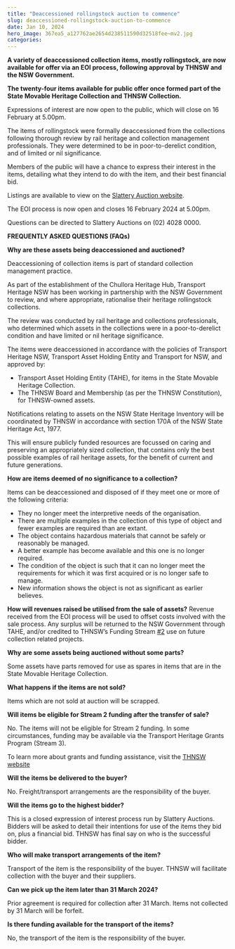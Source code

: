 ```yaml
---
title: "Deaccessioned rollingstock auction to commence"
slug: deaccessioned-rollingstock-auction-to-commence
date: Jan 10, 2024
hero_image: 367ea5_a127762ae2654d238511590d32518fee~mv2.jpg
categories:
---
```



**A variety of deaccessioned collection items, mostly rollingstock, are now available for offer via an EOI process, following approval by THNSW and the NSW Government.**

**The twenty-four items available for public offer once formed part of the State Movable Heritage Collection and THNSW Collection.**

Expressions of interest are now open to the public, which will close on 16 February at 5.00pm.

The items of rollingstock were formally deaccessioned from the collections following thorough review by rail heritage and collection management professionals. They were determined to be in poor-to-derelict condition, and of limited or nil significance.

Members of the public will have a chance to express their interest in the items, detailing what they intend to do with the item, and their best financial bid.

Listings are available to view on the [Slattery Auction website](https://www.slatteryauctions.com.au/auction-catalogue/AN-1-1-1-02883).

The EOI process is now open and closes 16 February 2024 at 5.00pm.

Questions can be directed to Slattery Auctions on (02) 4028 0000.

**FREQUENTLY ASKED QUESTIONS (FAQs)**

**Why are these assets being deaccessioned and auctioned?**

Deaccessioning of collection items is part of standard collection management practice.

As part of the establishment of the Chullora Heritage Hub, Transport Heritage NSW has been working in partnership with the NSW Government to review, and where appropriate, rationalise their heritage rollingstock collections.

The review was conducted by rail heritage and collections professionals, who determined which assets in the collections were in a poor-to-derelict condition and have limited or nil heritage significance.

The items were deaccessioned in accordance with the policies of Transport Heritage NSW, Transport Asset Holding Entity and Transport for NSW, and approved by:

* Transport Asset Holding Entity (TAHE), for items in the State Movable Heritage Collection.
* The THNSW Board and Membership (as per the THNSW Constitution), for THNSW-owned assets.

Notifications relating to assets on the NSW State Heritage Inventory will be coordinated by THNSW in accordance with section 170A of the NSW State Heritage Act, 1977.

This will ensure publicly funded resources are focussed on caring and preserving an appropriately sized collection, that contains only the best possible examples of rail heritage assets, for the benefit of current and future generations.

**How are items deemed of no significance to a collection?**

Items can be deaccessioned and disposed of if they meet one or more of the following criteria:

* They no longer meet the interpretive needs of the organisation.
* There are multiple examples in the collection of this type of object and fewer examples are required than are extant.
* The object contains hazardous materials that cannot be safely or reasonably be managed.
* A better example has become available and this one is no longer required.
* The condition of the object is such that it can no longer meet the requirements for which it was first acquired or is no longer safe to manage.
* New information shows the object is not as significant as earlier believes.

**How will revenues raised be utilised from the sale of assets?**
Revenue received from the EOI process will be used to offset costs involved with the sale process. Any surplus will be returned to the NSW Government through TAHE, and/or credited to THNSW’s Funding Stream [#2](https://www.thnsw.com.au/news/hashtags/2) use on future collection related projects.

**Why are some assets being auctioned without some parts?**

Some assets have parts removed for use as spares in items that are in the State Movable Heritage Collection.

**What happens if the items are not sold?**

Items which are not sold at auction will be scrapped.

**Will items be eligible for Stream 2 funding after the transfer of sale?**

No. The items will not be eligible for Stream 2 funding. In some circumstances, funding may be available via the Transport Heritage Grants Program (Stream 3).

To learn more about grants and funding assistance, visit the [THNSW website](http://thnsw.com.au)

**Will the items be delivered to the buyer?**

No. Freight/transport arrangements are the responsibility of the buyer.

**Will the items go to the highest bidder?**

This is a closed expression of interest process run by Slattery Auctions. Bidders will be asked to detail their intentions for use of the items they bid on, plus a financial bid. THNSW has final say on who is the successful bidder.

**Who will make transport arrangements of the item?**

Transport of the item is the responsibility of the buyer. THNSW will facilitate collection with the buyer and their suppliers.

**Can we pick up the item later than 31 March 2024?**

Prior agreement is required for collection after 31 March. Items not collected by 31 March will be forfeit.

**Is there funding available for the transport of the items?**

No, the transport of the item is the responsibility of the buyer.
